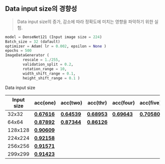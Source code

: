 ## Data input size의 경향성
> Data input size의 증가, 감소에 따라 정확도에 미치는 영향을 파악하기 위한 실험.

```python
model = DenseNet121 (Input image size = 224)
Batch_size = 32 (dafault)
optimizer = Adam( lr = 0.002, epsilon = None )
epochs = 500
ImageDataGenerator (
		rescale = 1./255, 
		validation_split = 0.2,
		rotation_range = 10,
		width_shift_range = 0.1,
		height_shift_range = 0.1 )
```

Data input size

| Input size | acc(one)                                                     | acc(two)                                                     | acc(thr)                                                     | acc(four)                                                    | acc(five)                                                    | Avg      |
| ---------- | ------------------------------------------------------------ | ------------------------------------------------------------ | ------------------------------------------------------------ | ------------------------------------------------------------ | ------------------------------------------------------------ | -------- |
| 32x32      | [**0.67616**](https://github.com/d9249/DACON/blob/main/%EC%BB%B4%ED%93%A8%ED%84%B0%20%EB%B9%84%EC%A0%84%20%ED%95%99%EC%8A%B5%20%EA%B2%BD%EC%A7%84%20%EB%8C%80%ED%9A%8C/Data%20input%20size%20tendency/ImageSize_32_1_DenseNet121(public-0.62745%2C%20private-0.67616).ipynb) | [**0.64539**](https://github.com/d9249/DACON/blob/main/%EC%BB%B4%ED%93%A8%ED%84%B0%20%EB%B9%84%EC%A0%84%20%ED%95%99%EC%8A%B5%20%EA%B2%BD%EC%A7%84%20%EB%8C%80%ED%9A%8C/Data%20input%20size%20tendency/ImageSize_32_2_DenseNet121(public-0.63235%2C%20private-0.64539).ipynb) | [**0.68953**](https://github.com/d9249/DACON/blob/main/%EC%BB%B4%ED%93%A8%ED%84%B0%20%EB%B9%84%EC%A0%84%20%ED%95%99%EC%8A%B5%20%EA%B2%BD%EC%A7%84%20%EB%8C%80%ED%9A%8C/Data%20input%20size%20tendency/ImageSize_32_3_DenseNet121(public-0.69607%2C%20private-0.68953).ipynb) | [**0.69643**](https://github.com/d9249/DACON/blob/main/%EC%BB%B4%ED%93%A8%ED%84%B0%20%EB%B9%84%EC%A0%84%20%ED%95%99%EC%8A%B5%20%EA%B2%BD%EC%A7%84%20%EB%8C%80%ED%9A%8C/Data%20input%20size%20tendency/ImageSize_32_4_DenseNet121(public-0.70098%2C%20private-0.69643).ipynb) | [**0.70580**](https://github.com/d9249/DACON/blob/main/%EC%BB%B4%ED%93%A8%ED%84%B0%20%EB%B9%84%EC%A0%84%20%ED%95%99%EC%8A%B5%20%EA%B2%BD%EC%A7%84%20%EB%8C%80%ED%9A%8C/Data%20input%20size%20tendency/ImageSize_32_5_DenseNet121(public-0.68137%2C%20private-0.70580).ipynb) | 0.682662 |
| 64x64      | [**0.87892**](https://github.com/d9249/DACON/blob/main/%EC%BB%B4%ED%93%A8%ED%84%B0%20%EB%B9%84%EC%A0%84%20%ED%95%99%EC%8A%B5%20%EA%B2%BD%EC%A7%84%20%EB%8C%80%ED%9A%8C/Data%20input%20size%20tendency/ImageSize_64_1_DenseNet121(public-0.89705%2C%20private-0.87892).ipynb) | [**0.87344**](https://github.com/d9249/DACON/blob/main/%EC%BB%B4%ED%93%A8%ED%84%B0%20%EB%B9%84%EC%A0%84%20%ED%95%99%EC%8A%B5%20%EA%B2%BD%EC%A7%84%20%EB%8C%80%ED%9A%8C/Data%20input%20size%20tendency/ImageSize_64_2_DenseNet121(public-0.89215%2C%20private-0.87344).ipynb) | [**0.86126**](https://github.com/d9249/DACON/blob/main/%EC%BB%B4%ED%93%A8%ED%84%B0%20%EB%B9%84%EC%A0%84%20%ED%95%99%EC%8A%B5%20%EA%B2%BD%EC%A7%84%20%EB%8C%80%ED%9A%8C/Data%20input%20size%20tendency/ImageSize_64_3_DenseNet121(public-0.85294%2C%20private-0.86126).ipynb) |                                                              |                                                              |          |
| 128x128    | [**0.90609**](https://github.com/d9249/DACON/blob/main/%EC%BB%B4%ED%93%A8%ED%84%B0%20%EB%B9%84%EC%A0%84%20%ED%95%99%EC%8A%B5%20%EA%B2%BD%EC%A7%84%20%EB%8C%80%ED%9A%8C/Data%20input%20size%20tendency/ImageSize_128_1_DenseNet121(public-0.93627%2C%20private-0.90609).ipynb) |                                                              |                                                              |                                                              |                                                              |          |
| 224x224    | [**0.92158**](https://github.com/d9249/DACON/blob/main/%EC%BB%B4%ED%93%A8%ED%84%B0%20%EB%B9%84%EC%A0%84%20%ED%95%99%EC%8A%B5%20%EA%B2%BD%EC%A7%84%20%EB%8C%80%ED%9A%8C/Data%20input%20size%20tendency/ImageSize_224_1_DenseNet121(public-0.91176%2C%20private-0.92158).ipynb) |                                                              |                                                              |                                                              |                                                              |          |
| 256x256    | [**0.91571**](https://github.com/d9249/DACON/blob/main/%EC%BB%B4%ED%93%A8%ED%84%B0%20%EB%B9%84%EC%A0%84%20%ED%95%99%EC%8A%B5%20%EA%B2%BD%EC%A7%84%20%EB%8C%80%ED%9A%8C/Data%20input%20size%20tendency/ImageSize_256_1_DenseNet121(public-0.92156%2C%20private-0.91571).ipynb) |                                                              |                                                              |                                                              |                                                              |          |
| 299x299    | [**0.91423**](https://github.com/d9249/DACON/blob/main/%EC%BB%B4%ED%93%A8%ED%84%B0%20%EB%B9%84%EC%A0%84%20%ED%95%99%EC%8A%B5%20%EA%B2%BD%EC%A7%84%20%EB%8C%80%ED%9A%8C/Data%20input%20size%20tendency/ImageSize_299_1_DenseNet121(public-0.92156%2C%20private-0.91423).ipynb) |                                                              |                                                              |                                                              |                                                              |          |

